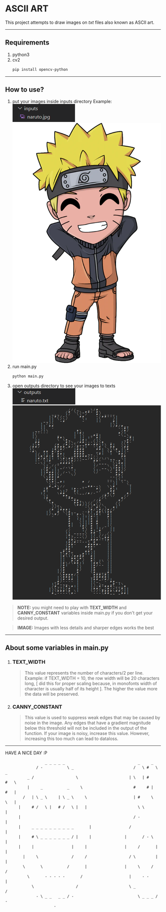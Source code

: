 # ASCII ART
This project attempts to draw images on *txt* files also known as ASCII art.

---

## Requirements
1. python3
2. cv2
   ```bash
   pip install opencv-python
   ```
---
## How to use?
1. put your images inside inputs directory
   Example:<br>
   ![inputs](./readme_img/input_example.png)<br>
   ![input_img](./readme_img/naruto.jpg)
2. run main.py
   ```bash
   python main.py
   ```
3. open outputs directory to see your images to texts<br>
   ![outputs](./readme_img/output_example.png)<br>
   ![output_img](./readme_img/output_naruto.png)


>**NOTE:** you might need to play with **TEXT_WIDTH** and **CANNY_CONSTANT** variables inside main.py if you don't get your desired output.

>**IMAGE:** Images with less details and sharper edges works the best

---
## About some variables in main.py
1. ### TEXT_WIDTH 
   > This value represents the number of characters/2 per line. Example: if TEXT_WIDTH = 10, the row width will be 20 characters long, [ did this for proper scaling because, in monofonts width of character is usually half of its height ].
   The higher the value more the data will be preserved.

2. ### CANNY_CONSTANT
   > This value is used to suppress weak edges that may be caused by noise in the image. Any edges that have a gradient magnitude below this threshold will not be included in the output of the function.
   If your image is noisy, increase this value. However, increasing this too much can lead to dataloss.

---
HAVE A NICE DAY :P
```
                  _ _ _ _ _                                 _     _            
              / -           \ _                           /   \ #   \   _      
          _ /                   \                       | \   | #     #   \    
          |     _           _     \                       #     # |   #   |    
        /   | \ _ \     | \ _ \     \                     | #     \   \   |    
      |     # /   \ |   # /   \ |   |                       \ \           |    
      |                                                   / -             |    
      |     _ _ _ _ _ _ _ _ _ _       |                 /                 |    
      |     # \ _ _ _ _ _ _ _ / |     |               |       / - \       |    
      |     |                 |     |                 |     /       |     |    
        |     \               /     /                   / \         |     |    
        \       \           /       |                 |     \     /       /    
          \       - - - - -       /                     |     - -         |    
            \                   /                       \ _             /      
              - \ _ _   _ _ / -                             \ _ _ _ / -        
                      -
```